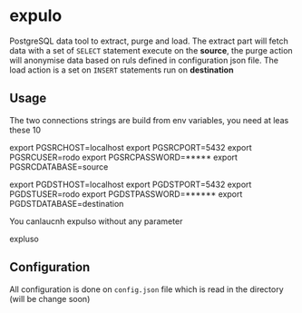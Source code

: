 # expulo
PostgreSQL data tool to extract, purge and load.
The extract part will fetch data with a set of `SELECT` statement execute on the **source**, the purge action will anonymise data based on ruls defined in configuration json file. The load action is a set on `INSERT` statements run on **destination**

## Usage

The two connections strings are build from env variables, you need at leas these 10

  export PGSRCHOST=localhost
  export PGSRCPORT=5432
  export PGSRCUSER=rodo
  export PGSRCPASSWORD=*****
  export PGSRCDATABASE=source

  export PGDSTHOST=localhost
  export PGDSTPORT=5432
  export PGDSTUSER=rodo
  export PGDSTPASSWORD=******
  export PGDSTDATABASE=destination

You canlaucnh expulso without any parameter

  expluso

## Configuration

All configuration is done on `config.json` file which is read in the directory (will be change soon)
